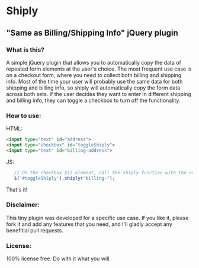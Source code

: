 Shiply
====================

"Same as Billing/Shipping Info" jQuery plugin
--------------------

### What is this?

A simple jQuery plugin that allows you to automatically copy the data of repeated form elements at the user's choice. The most frequent use case is on a checkout form, where you need to collect both billing and shipping info. Most of the time your user will probably use the same data for both shipping and billing info, so shiply will automatically copy the form data across both sets. If the user decides they want to enter in different shipping and billing info, they can toggle a checkbox to turn off the functionality.

### How to use:

HTML:
```html
<input type="text" id="address">
<input type="checkbox" id="toggleShiply">
<input type="text" id="billing-address">
```

JS:
```javascript
   // On the checkbox $() element, call the shiply function with the namespace prefix you'd like to use:
   $('#toggleShiply').shiply("billing-");
```

That's it!

### Disclaimer:

This tiny plugin was developed for a specific use case. If you like it, please fork it and add any features that you need, and I'll gladly accept any benefitial pull requests. 

### License:

100% license free. Do with it what you will.
